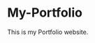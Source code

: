 # My-Portfolio
This is my Portfolio website.
          
         
           
                  
           
        
       
        
          
        
         
     
    
 
